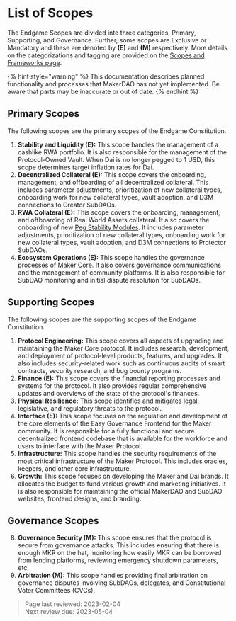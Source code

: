 # List of Scopes

The Endgame Scopes are divided into three categories, Primary, Supporting, and Governance. Further, some scopes are Exclusive or Mandatory and these are denoted by **(E)** and **(M)** respectively. More details on the categorizations and tagging are provided on the [Scopes and Frameworks page](scopes-and-frameworks.md).

{% hint style="warning" %} This documentation describes planned functionality and processes that MakerDAO has not yet implemented. Be aware that parts may be inaccurate or out of date. {% endhint %}


## Primary Scopes

The following scopes are the primary scopes of the Endgame Constitution.

1. **Stability and Liquidity (E):** This scope handles the management of a cashlike RWA portfolio. It is also responsible for the management of the Protocol-Owned Vault. When Dai is no longer pegged to 1 USD, this scope determines target inflation rates for Dai.
2. **Decentralized Collateral (E):** This scope covers the onboarding, management, and offboarding of all decentralized collateral. This includes parameter adjustments, prioritization of new collateral types, onboarding work for new collateral types, vault adoption, and D3M connections to Creator SubDAOs. 
3. **RWA Collateral (E):** This scope covers the onboarding, management, and offboarding of Real World Assets collateral. It also covers the onboarding of new [Peg Stability Modules](https://manual.makerdao.com/module-index/module-psm). It includes parameter adjustments, prioritization of new collateral types, onboarding work for new collateral types, vault adoption, and D3M connections to Protector SubDAOs. 
4. **Ecosystem Operations (E):** This scope handles the governance processes of Maker Core. It also covers governance communications and the management of community platforms. It is also responsible for SubDAO monitoring and initial dispute resolution for SubDAOs.
 
## Supporting Scopes

The following scopes are the supporting scopes of the Endgame Constitution.
1. **Protocol Engineering:** This scope covers all aspects of upgrading and maintaining the Maker Core protocol. It includes research, development, and deployment of protocol-level products, features, and upgrades. It also includes security-related work such as continuous audits of smart contracts, security research, and bug bounty programs.
2. **Finance (E):** This scope covers the financial reporting processes and systems for the protocol. It also provides regular comprehensive updates and overviews of the state of the protocol's finances.
3. **Physical Resilience:** This scope identifies and mitigates legal, legislative, and regulatory threats to the protocol.
4. **Interface (E):** This scope focuses on the regulation and development of the core elements of the Easy Governance Frontend for the Maker community. It is responsible for a fully functional and secure decentralized frontend codebase that is available for the workforce and users to interface with the Maker Protocol.
5. **Infrastructure:** This scope handles the security requirements of the most critical infrastructure of the Maker Protocol. This includes oracles, keepers, and other core infrastructure.
6. **Growth:** This scope focuses on developing the Maker and Dai brands. It allocates the budget to fund various growth and marketing initiatives. It is also responsible for maintaining the official MakerDAO and SubDAO websites, frontend designs, and branding.

## Governance Scopes
8. **Governance Security (M):** This scope ensures that the protocol is secure from governance attacks. This includes ensuring that there is enough MKR on the hat, monitoring how easily MKR can be borrowed from lending platforms, reviewing emergency shutdown parameters, etc.
9. **Arbitration (M):** This scope handles providing final arbitration on governance disputes involving SubDAOs, delegates, and Constitutional Voter Committees (CVCs).

>Page last reviewed: 2023-02-04     
>Next review due: 2023-05-04